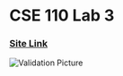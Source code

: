 # CSE 110 Lab 3
### [Site Link](https://kabir-vats.github.io/sp24-cse110-lab3/)
![Validation Picture](cssvalidation.png)
